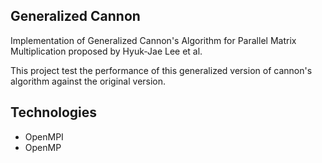 ## Generalized Cannon

Implementation of Generalized Cannon's Algorithm for Parallel Matrix Multiplication
proposed by Hyuk-Jae Lee et al.

This project test the performance of this generalized version of cannon's algorithm
against the original version.

Technologies
------------

* OpenMPI
* OpenMP
